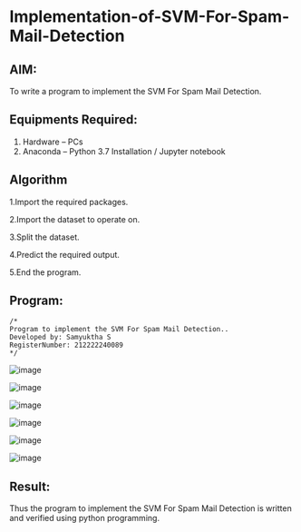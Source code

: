 # Implementation-of-SVM-For-Spam-Mail-Detection

## AIM:
To write a program to implement the SVM For Spam Mail Detection.

## Equipments Required:
1. Hardware – PCs
2. Anaconda – Python 3.7 Installation / Jupyter notebook

## Algorithm
1.Import the required packages.

2.Import the dataset to operate on.

3.Split the dataset.

4.Predict the required output.

5.End the program.
## Program:
```
/*
Program to implement the SVM For Spam Mail Detection..
Developed by: Samyuktha S
RegisterNumber: 212222240089
*/
```
![image](https://github.com/SamyukthaSreenivasan/Implementation-of-SVM-For-Spam-Mail-Detection/assets/119475703/85de50dc-58c6-45a0-9931-88438581381e)

![image](https://github.com/SamyukthaSreenivasan/Implementation-of-SVM-For-Spam-Mail-Detection/assets/119475703/87af7075-8b93-454a-a3d5-f87463422d07)

![image](https://github.com/SamyukthaSreenivasan/Implementation-of-SVM-For-Spam-Mail-Detection/assets/119475703/a0fde568-5c63-4005-979a-19486c1a1300)

![image](https://github.com/SamyukthaSreenivasan/Implementation-of-SVM-For-Spam-Mail-Detection/assets/119475703/54faa152-79e4-4cd6-a459-ed694194f124)

![image](https://github.com/SamyukthaSreenivasan/Implementation-of-SVM-For-Spam-Mail-Detection/assets/119475703/14d4b3a7-0a9d-4b57-886a-3f695e9cdd91)

![image](https://github.com/SamyukthaSreenivasan/Implementation-of-SVM-For-Spam-Mail-Detection/assets/119475703/64654624-9ccf-4e87-a896-98e63ecb6628)

## Result:
Thus the program to implement the SVM For Spam Mail Detection is written and verified using python programming.
